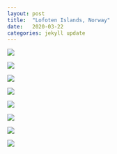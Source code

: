 ```yaml
---
layout: post
title:  "Lofoten Islands, Norway"
date:   2020-03-22
categories: jekyll update
---
```

![][lofoten_1]

![][lofoten_2]

![][lofoten_3]

![][lofoten_4]

![][lofoten_5]

![][lofoten_6]

![][lofoten_7]

![][lofoten_8]

[lofoten_1]: /assets/imgs/lofoten-1.jpg
[lofoten_2]: /assets/imgs/lofoten-2.jpg
[lofoten_3]: /assets/imgs/lofoten-3.jpg
[lofoten_4]: /assets/imgs/lofoten-4.jpg
[lofoten_5]: /assets/imgs/lofoten-5.jpg
[lofoten_6]: /assets/imgs/lofoten-6.jpg
[lofoten_7]: /assets/imgs/lofoten-7.jpg
[lofoten_8]: /assets/imgs/lofoten-8.jpg
